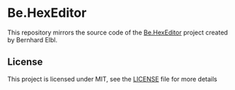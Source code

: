 # Be.HexEditor

This repository mirrors the source code of the [Be.HexEditor](http://sourceforge.net/projects/hexbox/) project created by Bernhard Elbl.

## License

This project is licensed under MIT, see the [LICENSE](LICENSE.txt) file for more details
